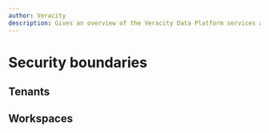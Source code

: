```yaml
---
author: Veracity
description: Gives an overview of the Veracity Data Platform services and related components.
---
```


# Security boundaries

## Tenants

## Workspaces